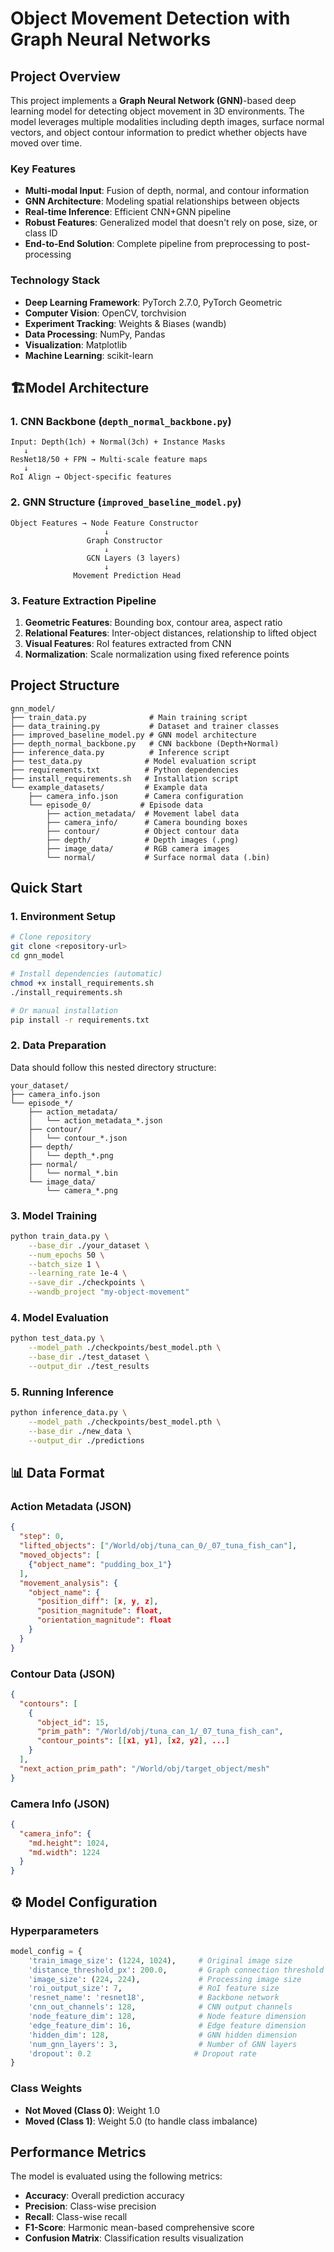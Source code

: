 # Object Movement Detection with Graph Neural Networks

## Project Overview

This project implements a **Graph Neural Network (GNN)**-based deep learning model for detecting object movement in 3D environments. The model leverages multiple modalities including depth images, surface normal vectors, and object contour information to predict whether objects have moved over time.

### Key Features

- **Multi-modal Input**: Fusion of depth, normal, and contour information
- **GNN Architecture**: Modeling spatial relationships between objects
- **Real-time Inference**: Efficient CNN+GNN pipeline
- **Robust Features**: Generalized model that doesn't rely on pose, size, or class ID
- **End-to-End Solution**: Complete pipeline from preprocessing to post-processing

### Technology Stack

- **Deep Learning Framework**: PyTorch 2.7.0, PyTorch Geometric
- **Computer Vision**: OpenCV, torchvision
- **Experiment Tracking**: Weights & Biases (wandb)
- **Data Processing**: NumPy, Pandas
- **Visualization**: Matplotlib
- **Machine Learning**: scikit-learn

## 🏗Model Architecture

### 1. CNN Backbone (`depth_normal_backbone.py`)

```
Input: Depth(1ch) + Normal(3ch) + Instance Masks
   ↓
ResNet18/50 + FPN → Multi-scale feature maps
   ↓
RoI Align → Object-specific features
```

### 2. GNN Structure (`improved_baseline_model.py`)

```
Object Features → Node Feature Constructor
                     ↓
                 Graph Constructor
                     ↓
                 GCN Layers (3 layers)
                     ↓
              Movement Prediction Head
```

### 3. Feature Extraction Pipeline

1. **Geometric Features**: Bounding box, contour area, aspect ratio
2. **Relational Features**: Inter-object distances, relationship to lifted object
3. **Visual Features**: RoI features extracted from CNN
4. **Normalization**: Scale normalization using fixed reference points

## Project Structure

```
gnn_model/
├── train_data.py              # Main training script
├── data_training.py           # Dataset and trainer classes
├── improved_baseline_model.py # GNN model architecture
├── depth_normal_backbone.py   # CNN backbone (Depth+Normal)
├── inference_data.py          # Inference script
├── test_data.py              # Model evaluation script
├── requirements.txt          # Python dependencies
├── install_requirements.sh   # Installation script
└── example_datasets/         # Example data
    ├── camera_info.json      # Camera configuration
    └── episode_0/           # Episode data
        ├── action_metadata/  # Movement label data
        ├── camera_info/      # Camera bounding boxes
        ├── contour/          # Object contour data
        ├── depth/            # Depth images (.png)
        ├── image_data/       # RGB camera images
        └── normal/           # Surface normal data (.bin)
```

## Quick Start

### 1. Environment Setup

```bash
# Clone repository
git clone <repository-url>
cd gnn_model

# Install dependencies (automatic)
chmod +x install_requirements.sh
./install_requirements.sh

# Or manual installation
pip install -r requirements.txt
```

### 2. Data Preparation

Data should follow this nested directory structure:

```
your_dataset/
├── camera_info.json
└── episode_*/
    ├── action_metadata/
    │   └── action_metadata_*.json
    ├── contour/
    │   └── contour_*.json
    ├── depth/
    │   └── depth_*.png
    ├── normal/
    │   └── normal_*.bin
    └── image_data/
        └── camera_*.png
```

### 3. Model Training

```bash
python train_data.py \
    --base_dir ./your_dataset \
    --num_epochs 50 \
    --batch_size 1 \
    --learning_rate 1e-4 \
    --save_dir ./checkpoints \
    --wandb_project "my-object-movement"
```

### 4. Model Evaluation

```bash
python test_data.py \
    --model_path ./checkpoints/best_model.pth \
    --base_dir ./test_dataset \
    --output_dir ./test_results
```

### 5. Running Inference

```bash
python inference_data.py \
    --model_path ./checkpoints/best_model.pth \
    --base_dir ./new_data \
    --output_dir ./predictions
```

## 📊 Data Format

### Action Metadata (JSON)
```json
{
  "step": 0,
  "lifted_objects": ["/World/obj/tuna_can_0/_07_tuna_fish_can"],
  "moved_objects": [
    {"object_name": "pudding_box_1"}
  ],
  "movement_analysis": {
    "object_name": {
      "position_diff": [x, y, z],
      "position_magnitude": float,
      "orientation_magnitude": float
    }
  }
}
```

### Contour Data (JSON)
```json
{
  "contours": [
    {
      "object_id": 15,
      "prim_path": "/World/obj/tuna_can_1/_07_tuna_fish_can",
      "contour_points": [[x1, y1], [x2, y2], ...]
    }
  ],
  "next_action_prim_path": "/World/obj/target_object/mesh"
}
```

### Camera Info (JSON)
```json
{
  "camera_info": {
    "md.height": 1024,
    "md.width": 1224
  }
}
```

## ⚙️ Model Configuration

### Hyperparameters

```python
model_config = {
    'train_image_size': (1224, 1024),     # Original image size
    'distance_threshold_px': 200.0,       # Graph connection threshold
    'image_size': (224, 224),             # Processing image size
    'roi_output_size': 7,                 # RoI feature size
    'resnet_name': 'resnet18',            # Backbone network
    'cnn_out_channels': 128,              # CNN output channels
    'node_feature_dim': 128,              # Node feature dimension
    'edge_feature_dim': 16,               # Edge feature dimension
    'hidden_dim': 128,                    # GNN hidden dimension
    'num_gnn_layers': 3,                  # Number of GNN layers
    'dropout': 0.2                       # Dropout rate
}
```

### Class Weights
- **Not Moved (Class 0)**: Weight 1.0
- **Moved (Class 1)**: Weight 5.0 (to handle class imbalance)

## Performance Metrics

The model is evaluated using the following metrics:

- **Accuracy**: Overall prediction accuracy
- **Precision**: Class-wise precision
- **Recall**: Class-wise recall
- **F1-Score**: Harmonic mean-based comprehensive score
- **Confusion Matrix**: Classification results visualization
